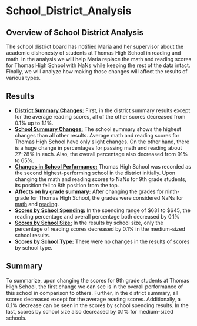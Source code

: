 # School_District_Analysis

## Overview of School District Analysis
The school district board has notified Maria and her supervisor about the academic dishonesty of students at Thomas High School in reading and math. In the analysis we will help Maria replace the math and reading scores for Thomas High School with NaNs while keeping the rest of the data intact. Finally, we will analyze how making those changes will affect the results of various types.

## Results
- [**District Summary Changes:**](https://drive.google.com/file/d/1TucOtLLqkcgEXBzD-qoMEgaqy5dCxPvp/view?usp=sharing)
	First, in the district summary results except for the average reading scores, all of the other scores decreased from 0.1% up to 1.1%.
- [**School Summary Changes:**](https://drive.google.com/file/d/1JdyaakS5KnltQoe8zwHbtIUCFZ1pRw94/view?usp=sharing)
The school summary shows the highest changes than all other results. Average math and reading scores for Thomas High School have only slight changes. On the other hand, there is a huge change in percentages for passing math and reading about 27-28% in each. Also, the overall percentage also decreased from 91% to 65%.
- [**Changes in School Performance:**](https://drive.google.com/file/d/1ceM2uuhH2MP5SXjAKlLmLI2mSWPcR1jT/view?usp=sharing)
Thomas High School was recorded as the second highest-performing school in the district initially. Upon changing the math and reading scores to NaNs for 9th grade students, its position fell to 8th position from the top.
- **Affects on by grade summary:**
After changing the grades for ninth-grade for Thomas High School, the grades were considered NaNs for [math](https://drive.google.com/file/d/1KmktHkabq6yww57kjpWwu4f7pi4nV_YB/view?usp=sharing) and [reading](https://drive.google.com/file/d/1KQ7L2fpFZynR4ypgxqnR8KiApYTG-9Qd/view?usp=sharing).
- [**Scores by School Spending:**](https://drive.google.com/file/d/1uQvbx4eaXz1wo0sOPpkLbmGHm_znpmeT/view?usp=sharing)
 In the spending range of $631 to $645, the reading percentage and overall percentage both decreased by 0.1% 
- [**Scores by School Size:**](https://drive.google.com/file/d/1QPeA2lDnMS68LQBFXeJMtcH_apYBq00R/view?usp=sharing)
 In the results by school size, only the percentage of reading scores decreased by 0.1% in the medium-sized school results. 
 - [**Scores by School Type:**](https://drive.google.com/file/d/1Yb2iXuPbvHTuzjc6FULC7indIE9Fqc1F/view?usp=sharing)
 There were no changes in the results of scores by school type.


## Summary
To summarize, upon changing the scores for 9th grade students at Thomas High School, the first change we can see is in the overall performance of this school in comparison to others. Further, in the district summary, all scores decreased except for the average reading scores. Additionally, a 0.1% decrease can be seen in the scores by school spending results. In the last, scores by school size also decreased by 0.1% for medium-sized schools.

